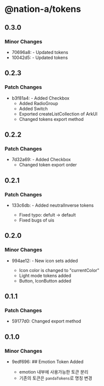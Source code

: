 # @nation-a/tokens

## 0.3.0

### Minor Changes

- 70696a8: - Updated tokens
- 10042d5: - Updated tokens

## 0.2.3

### Patch Changes

- b3f81a4: - Added Checkbox
  - Added RadioGroup
  - Added Switch
  - Exported createListCollection of ArkUI
  - Changed tokens export method

## 0.2.2

### Patch Changes

- 7d32a69: - Added Checkbox
  - Changed token export order

## 0.2.1

### Patch Changes

- 133c6db: - Added neutralInverse tokens

  - Fixed typo: defult -> default
  - Fixed bugs of uis

## 0.2.0

### Minor Changes

- 994ae12: - New icon sets added

  - Icon color is changed to "currentColor"
  - Light mode tokens added
  - Button, IconButton added

## 0.1.1

### Patch Changes

- 59177d0: Changed export method

## 0.1.0

### Minor Changes

- 9edf696: ## Emotion Token Added

  - emotion 내부에 사용가능한 토큰 분리
  - 기존의 토큰은 `pandaTokens`로 명칭 변경
